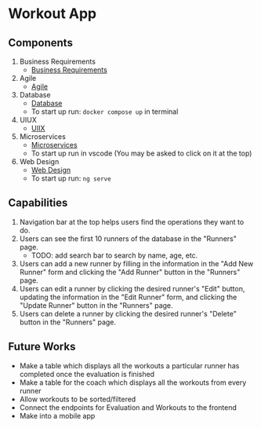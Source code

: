 # Workout App


## Components

1. Business Requirements
    * [Business Requirements](https://github.com/WSU-kduncan/cs3900-workoutplan/tree/main/BusinessRequirements)
2. Agile
    * [Agile](https://github.com/WSU-kduncan/cs3900-workoutplan/tree/main/agile)
3. Database
    * [Database](https://github.com/WSU-kduncan/cs3900-workoutplan/tree/main/db)
    * To start up run: `docker compose up` in terminal
4. UIUX
    * [UIIX](https://github.com/WSU-kduncan/cs3900-workoutplan/tree/main/uiux)
5. Microservices
    * [Microservices](https://github.com/WSU-kduncan/cs3900-workoutplan/tree/main/microservices)
    * To start up run in vscode (You may be asked to click on it at the top)
6. Web Design
    * [Web Design](https://github.com/WSU-kduncan/cs3900-workoutplan/tree/main/webdesign)
    * To start up run: `ng serve`


## Capabilities
1. Navigation bar at the top helps users find the operations they want to do.
2. Users can see the first 10 runners of the database in the "Runners" page.
    * TODO: add search bar to search by name, age, etc.
3. Users can add a new runner by filling in the information in the "Add New Runner" form and clicking the "Add Runner" button in the "Runners" page.
4. Users can edit a runner by clicking the desired runner's "Edit" button, updating the information in the "Edit Runner" form, and clicking the "Update Runner" button in the "Runners" page.
5. Users can delete a runner by clicking the desired runner's "Delete" button in the "Runners" page.

## Future Works
 * Make a table which displays all the workouts a particular runner has completed once the evaluation is finished
 * Make a table for the coach which displays all the workouts from every runner
 * Allow workouts to be sorted/filtered
 * Connect the endpoints for Evaluation and Workouts to the frontend
 * Make into a mobile app
